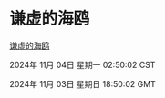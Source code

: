 # 谦虚的海鸥
[谦虚的海鸥](http://219.139.197.74:56308/qxdho/course/base/hotlink/index.php)

2024年 11月 04日 星期一 02:50:02 CST

2024年 11月 03日 星期日 18:50:02 GMT
